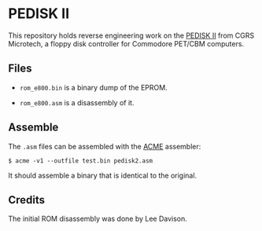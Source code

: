# PEDISK II

This repository holds reverse engineering work on the
[PEDISK II](http://mikenaberezny.com/hardware/pet-cbm/microtech-pedisk-ii/) from CGRS Microtech,
a floppy disk controller for Commodore PET/CBM computers.

## Files

 - `rom_e800.bin` is a binary dump of the EPROM.

 - `rom_e800.asm` is a disassembly of it.

## Assemble

The `.asm` files can be assembled with the
[ACME](http://www.esw-heim.tu-clausthal.de/~marco/smorbrod/acme/)
assembler:

    $ acme -v1 --outfile test.bin pedisk2.asm

It should assemble a binary that is identical to the original.

## Credits

The initial ROM disassembly was done by Lee Davison.
